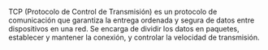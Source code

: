 TCP (Protocolo de Control de Transmisión) es un protocolo de comunicación que garantiza la entrega ordenada y segura de datos entre dispositivos en una red. Se encarga de dividir los datos en paquetes, establecer y mantener la conexión, y controlar la velocidad de transmisión.
